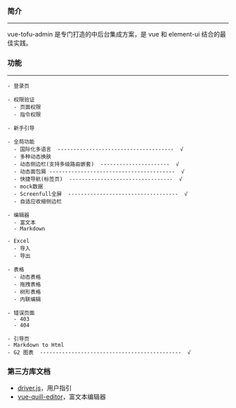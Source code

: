 ### 简介
------------------
vue-tofu-admin 是专门打造的中后台集成方案，是 vue 和 element-ui 结合的最佳实践。

### 功能
----------------

```
- 登录页

- 权限验证
  - 页面权限
  - 指令权限

- 新手引导

- 全局功能
  - 国际化多语言  -------------------------------------  √
  - 多种动态换肤
  - 动态侧边栏(支持多级路由嵌套)  ----------------------  √
  - 动态面包屑 ----------------------------------------  √
  - 快捷导航(标签页)  ---------------------------------  √
  - mock数据
  - Screenfull全屏  -----------------------------------  √
  - 自适应收缩侧边栏

- 编辑器
  - 富文本
  - Markdown

- Excel
  - 导入
  - 导出

- 表格
  - 动态表格
  - 拖拽表格
  - 树形表格
  - 内联编辑

- 错误页面
  - 403
  - 404

- 引导页
- Markdown to Html
- G2 图表  ---------------------------------------------  √
```

### 第三方库文档

- [driver.js](https://github.com/kamranahmedse/driver.js)，用户指引
- [vue-quill-editor](https://github.com/surmon-china/vue-quill-editor)，富文本编辑器